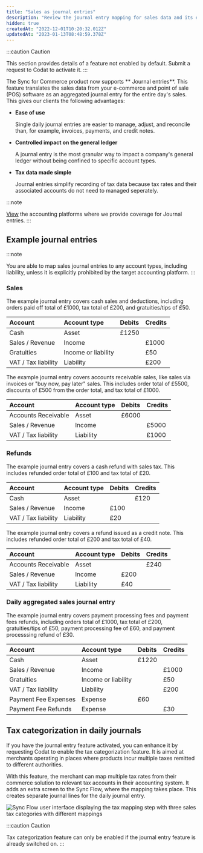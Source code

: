 ```yaml
---
title: "Sales as journal entries"
description: "Review the journal entry mapping for sales data and its examples"
hidden: true
createdAt: "2022-12-01T10:20:32.012Z"
updatedAt: "2023-01-13T08:48:59.378Z"
---
```


:::caution Caution

This section provides details of a feature not enabled by default. Submit a request to Codat to activate it.
:::

The Sync for Commerce product now supports ** Journal entries**. This feature translates the sales data from your e-commerce and point of sale (POS) software as an aggregated journal entry for the entire day's sales. This gives our clients the following advantages:

- **Ease of use**

  Single daily journal entries are easier to manage, adjust, and reconcile than, for example, invoices, payments, and credit notes.

- **Controlled impact on the general ledger**

  A journal entry is the most granular way to impact a company's general ledger without being confined to specific account types.

- **Tax data made simple**

  Journal entries simplify recording of tax data because tax rates and their associated accounts do not need to managed seperately.

:::note

[View](https://knowledge.codat.io/supported-features/accounting?view=tab-by-data-type&dataType=journalEntries) the accounting platforms where we provide coverage for Journal entries.
:::

## Example journal entries

:::note

You are able to map sales journal entries to any account types, including liability, unless it is explicitly prohibited by the target accounting platform.
:::

### Sales

The example journal entry covers cash sales and deductions, including orders paid off total of £1000, tax total of £200, and gratuities/tips of £50.

| Account             | Account type        | Debits | Credits |
| :------------------ | :------------------ | :----- | :------ |
| Cash                | Asset               | £1250  |         |
| Sales / Revenue     | Income              |        | £1000   |
| Gratuities          | Income or liability |        | £50     |
| VAT / Tax liability | Liability           |        | £200    |

The example journal entry covers accounts receivable sales, like sales via invoices or "buy now, pay later" sales. This includes order total of £5500, discounts of £500 from the order total, and tax total of £1000.

| Account             | Account type | Debits | Credits |
| :------------------ | :----------- | :----- | :------ |
| Accounts Receivable | Asset        | £6000  |         |
| Sales / Revenue     | Income       |        | £5000   |
| VAT / Tax liability | Liability    |        | £1000   |

### Refunds

The example journal entry covers a cash refund with sales tax. This includes refunded order total of £100 and tax total of £20.

| Account             | Account type | Debits | Credits |
| :------------------ | :----------- | :----- | :------ |
| Cash                | Asset        |        | £120    |
| Sales / Revenue     | Income       | £100   |         |
| VAT / Tax liability | Liability    | £20    |         |

The example journal entry covers a refund issued as a credit note. This includes refunded order total of £200 and tax total of £40.

| Account             | Account type | Debits | Credits |
| :------------------ | :----------- | :----- | :------ |
| Accounts Receivable | Asset        |        | £240    |
| Sales / Revenue     | Income       | £200   |         |
| VAT / Tax liability | Liability    | £40    |         |

### Daily aggregated sales journal entry

The example journal entry covers payment processing fees and payment fees refunds, including orders total of £1000, tax total of £200, gratuities/tips of £50, payment processing fee of £60, and payment processsing refund of £30.

| Account              | Account type        | Debits | Credits |
| :------------------- | :------------------ | :----- | :------ |
| Cash                 | Asset               | £1220  |         |
| Sales / Revenue      | Income              |        | £1000   |
| Gratuities           | Income or liability |        | £50     |
| VAT / Tax liability  | Liability           |        | £200    |
| Payment Fee Expenses | Expense             | £60    |         |
| Payment Fee Refunds  | Expense             |        | £30     |

## Tax categorization in daily journals

If you have the journal entry feature activated, you can enhance it by requesting Codat to enable the tax categorization feature. It is aimed at merchants operating in places where products incur multiple taxes remitted to different authorities.

With this feature, the merchant can map multiple tax rates from their commerce solution to relevant tax accounts in their accounting system. It adds an extra screen to the Sync Flow, where the mapping takes place. This creates separate journal lines for the daily journal entry.

<img
  src="/img/old/b85cf3a-2023-01-13_08-29-50.png"
  alt="Sync Flow user interface displaying the tax mapping step with three sales tax categories with different mappings"
/>

:::caution Caution

Tax categorization feature can only be enabled if the journal entry feature is already switched on.
:::
